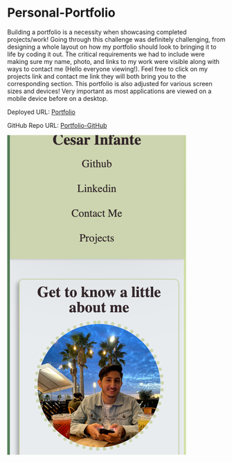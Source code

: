 # Personal-Portfolio

Building a portfolio is a necessity when showcasing completed projects/work! Going through this challenge was definitely challenging, from designing a whole layout on how my portfolio should look to bringing it to life by coding it out. The critical requirements we had to include were making sure my name, photo, and links to my work were visible along with ways to contact me (Hello everyone viewing!). Feel free to click on my projects link and contact me link they will both bring you to the corresponding section. This portfolio is also adjusted for various screen sizes and devices! Very important as most applications are viewed on a mobile device before on a desktop. 


Deployed URL: [Portfolio]

GitHub Repo URL: [Portfolio-GitHub]


<img src="Assets/images/Portfolio-Profile.png" width="413px" height="736px"/>


[Portfolio]: https://cesar-infante.github.io/Personal-Portfolio/

[Portfolio-GitHub]: https://github.com/Cesar-Infante/Personal-Portfolio/